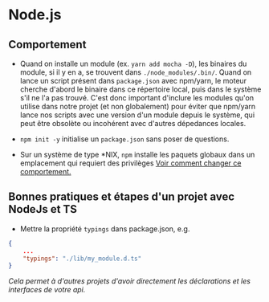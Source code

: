 # Node.js

## Comportement

- Quand on installe un module (ex. `yarn add mocha -D`), les binaires du module, si il y en a, se trouvent dans `./node_modules/.bin/`. Quand on lance un script présent dans `package.json` avec npm/yarn, le moteur cherche d'abord le binaire dans ce répertoire local, puis dans le système s'il ne l'a pas trouvé. C'est donc important d'inclure les modules qu'on utilise dans notre projet (et non globalement) pour éviter que npm/yarn lance nos scripts avec une version d'un module depuis le système, qui peut être obsolète ou incohérent avec d'autres dépedances locales.

- `npm init -y` initialise un `package.json` sans poser de questions.

- Sur un système de type \*NIX, `npm` installe les paquets globaux dans un emplacement qui requiert des privilèges [Voir comment changer ce comportement.](https://github.com/yarnpkg/yarn/issues/2108)


## Bonnes pratiques et étapes d'un projet avec NodeJs et TS

- Mettre la propriété `typings` dans package.json, e.g.
```json
{
    ...
    "typings": "./lib/my_module.d.ts"
}
```

*Cela permet à d'autres projets d'avoir directement les déclarations et les interfaces de votre api.*